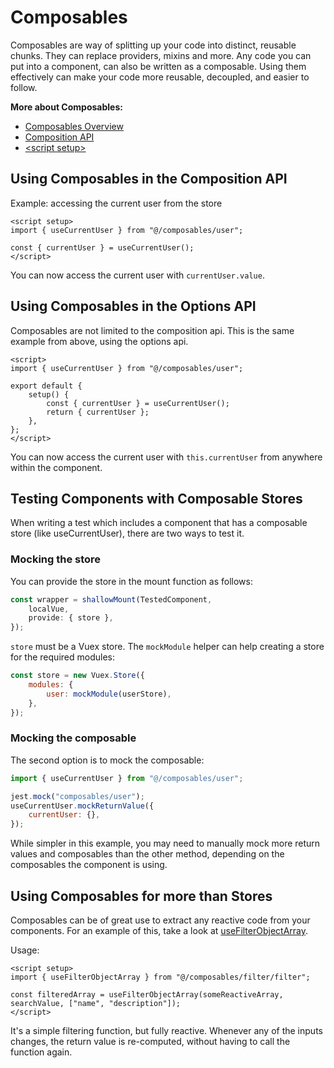 # Composables

Composables are way of splitting up your code into distinct, reusable chunks.
They can replace providers, mixins and more. Any code you can put into a component, can also be written as a composable.
Using them effectively can make your code more reusable, decoupled, and easier to follow.

**More about Composables:**

- [Composables Overview](https://vuejs.org/guide/reusability/composables.html)
- [Composition API](https://vuejs.org/api/composition-api-setup.html)
- [\<script setup\>](https://vuejs.org/api/sfc-script-setup.html)

## Using Composables in the Composition API

Example: accessing the current user from the store

```vue
<script setup>
import { useCurrentUser } from "@/composables/user";

const { currentUser } = useCurrentUser();
</script>
```

You can now access the current user with `currentUser.value`.

## Using Composables in the Options API

Composables are not limited to the composition api. This is the same example from above, using the options api.

```vue
<script>
import { useCurrentUser } from "@/composables/user";

export default {
    setup() {
        const { currentUser } = useCurrentUser();
        return { currentUser };
    },
};
</script>
```

You can now access the current user with `this.currentUser` from anywhere within the component.

## Testing Components with Composable Stores

When writing a test which includes a component that has a composable store (like useCurrentUser),
there are two ways to test it.

### Mocking the store

You can provide the store in the mount function as follows:

```js
const wrapper = shallowMount(TestedComponent,
    localVue,
    provide: { store },
});
```

`store` must be a Vuex store.
The `mockModule` helper can help creating a store for the required modules:

```js
const store = new Vuex.Store({
    modules: {
        user: mockModule(userStore),
    },
});
```

### Mocking the composable

The second option is to mock the composable:

```js
import { useCurrentUser } from "@/composables/user";

jest.mock("composables/user");
useCurrentUser.mockReturnValue({
    currentUser: {},
});
```

While simpler in this example, you may need to manually mock more return values and composables than the other method, depending on the composables the component is using.

## Using Composables for more than Stores

Composables can be of great use to extract any reactive code from your components. For an example of this, take a look at [useFilterObjectArray](https://github.com/galaxyproject/galaxy/blob/dev/client/src/composables/filter/filter.ts).

Usage:

```vue
<script setup>
import { useFilterObjectArray } from "@/composables/filter/filter";

const filteredArray = useFilterObjectArray(someReactiveArray, searchValue, ["name", "description"]);
</script>
```

It's a simple filtering function, but fully reactive.
Whenever any of the inputs changes, the return value is re-computed, without having to call the function again.

